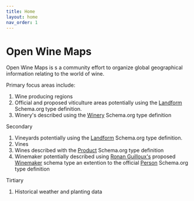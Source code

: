 ```yaml
---
title: Home
layout: home
nav_order: 1
---
```


# Open Wine Maps

Open Wine Maps is s a community effort to organize global geographical information relating to the world of wine. 

Primary focus areas include: 

1. Wine producing regions
2. Official and proposed viticulture areas potentially using the [Landform](https://schema.org/Landform) Schema.org type definition.
3. Winery's described using the [Winery](https://schema.org/Winery) Schema.org type definition 

Secondary

1. Vineyards potentially using the [Landform](https://schema.org/Landform) Schema.org type definition.
2. Vines
3. Wines described with the [Product](https://schema.org/Product) Schema.org type definition
4. Winemaker potentially described using [Ronan Guilloux's](https://github.com/ronanguilloux) proposed [Winemaker](https://github.com/OpenWines/Ontology/blob/master/1.0/Winemaker.md) schema type an extention to the official [Person](https://schema.org/Person) Schema.org type definition

Tirtiary

1. Historical weather and planting data
